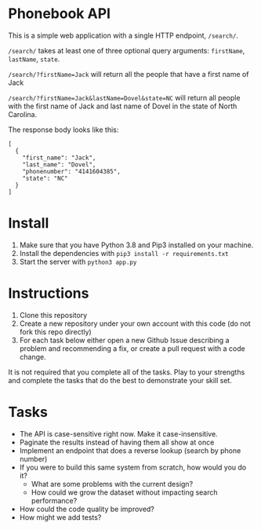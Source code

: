 # Phonebook API

This is a simple web application with a single HTTP endpoint, `/search/`. 

`/search/` takes at least one of three optional query arguments: `firstName`, `lastName`, `state`.

`/search/?firstName=Jack` will return all the people that have a first name of Jack 

`/search/?firstName=Jack&lastName=Dovel&state=NC` will return all people with the first name of Jack and last name of Dovel in the state of North Carolina.

The response body looks like this:

```
[
  {
    "first_name": "Jack", 
    "last_name": "Dovel", 
    "phonenumber": "4141604385", 
    "state": "NC"
  }
]

```

# Install

1. Make sure that you have Python 3.8 and Pip3 installed on your machine.
2. Install the dependencies with `pip3 install -r requirements.txt`
3. Start the server with `python3 app.py`

# Instructions 

1. Clone this repository
2. Create a new repository under your own account with this code (do not fork this repo directly)
3. For each task below either open a new Github Issue describing a problem and recommending a fix, or create a pull request with a code change.

It is not required that you complete all of the tasks. Play to your strengths and complete the tasks that do the best to demonstrate your skill set.

# Tasks

- The API is case-sensitive right now. Make it case-insensitive.
- Paginate the results instead of having them all show at once 
- Implement an endpoint that does a reverse lookup (search by phone number) 
- If you were to build this same system from scratch, how would you do it? 
  - What are some problems with the current design?
  - How could we grow the dataset without impacting search performance? 
- How could the code quality be improved? 
- How might we add tests?
